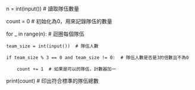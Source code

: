 n = int(input())  # 讀取隊伍數量

count = 0  # 初始化為0，用來記錄隊伍的數量

for _ in range(n):  # 迴圈每個隊伍

    team_size = int(input())  # 隊伍人數
    
    if team_size % 3 == 0 and team_size != 0:  # 隊伍人數是否是3的倍數且不為0
    
        count += 1  # 如果是可以的隊伍，計數器加一

print(count)  # 印出符合標準的隊伍總數

